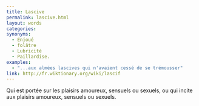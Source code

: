 ```yaml
---
title: Lascive
permalink: lascive.html
layout: words
categories:
synonyms:
  - Enjoué
  - folâtre
  - Lubricité
  - Paillardise.
examples:
  - "...aux almées lascives qui n'avaient cessé de se trémousser"
link: http://fr.wiktionary.org/wiki/lascif
---
```


Qui est portée sur les plaisirs amoureux, sensuels ou sexuels, ou qui incite aux plaisirs amoureux, sensuels ou sexuels. 

